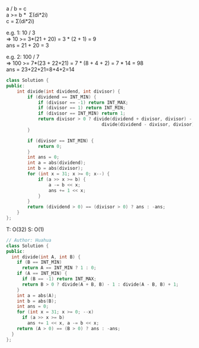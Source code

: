 a / b = c  
a >= b *  Σ(di\*2i)  
c = Σ(di\*2i)

e.g. 1: 10 / 3  
=> 10 >= 3*(21 + 20) = 3 * (2 + 1) = 9  
ans = 21 + 20 = 3  
  
e.g. 2: 100 / 7  
=> 100 >= 7*(23 + 22+21) = 7 * (8 + 4 + 2) = 7 * 14 = 98  
ans = 23+22+21=8+4+2=14

```cpp
class Solution {
public:
    int divide(int dividend, int divisor) {
        if (dividend == INT_MIN) {
            if (divisor == -1) return INT_MAX;
            if (divisor == 1) return INT_MIN;
            if (divisor == INT_MIN) return 1;
            return divisor > 0 ? divide(dividend + divisor, divisor) - 1 : 
                                    divide(dividend - divisor, divisor) + 1;
        }

        if (divisor == INT_MIN) {
            return 0;
        }
        int ans = 0;
        int a = abs(dividend);
        int b = abs(divisor);
        for (int x = 31; x >= 0; x--) {
            if (a >> x >= b) {
                a -= b << x;
                ans += 1 << x;
            }
        }
        return (dividend > 0) == (divisor > 0) ? ans : -ans;
    }
};
```

T: O(32)
S: O(1)


```cpp
// Author: Huahua
class Solution {
public:
  int divide(int A, int B) {
    if (B == INT_MIN)
      return A == INT_MIN ? 1 : 0;
    if (A == INT_MIN) {
      if (B == -1) return INT_MAX;
      return B > 0 ? divide(A + B, B) - 1 : divide(A - B, B) + 1;
    }    
    int a = abs(A);
    int b = abs(B);
    int ans = 0;
    for (int x = 31; x >= 0; --x)
      if (a >> x >= b)
        ans += 1 << x, a -= b << x;
    return (A > 0) == (B > 0) ? ans : -ans;
  }
};
```